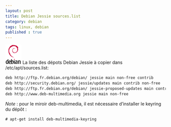 ```yaml
---
layout: post
title: Debian Jessie sources.list
category: debian
tags: linux, debian
published : true
---
```


![Logo](/images/logos/debian.png) La liste des dépots Debian Jessie à copier dans /etc/apt/sources.list:

```bash
deb http://ftp.fr.debian.org/debian/ jessie main non-free contrib
deb http://security.debian.org/ jessie/updates main contrib non-free
deb http://ftp.fr.debian.org/debian/ jessie-proposed-updates main contrib non-free
deb http://www.deb-multimedia.org jessie main non-free
```
*Note* : pour le miroir deb-multimedia, il est nécessaire d’installer le keyring du dépôt :

```
# apt-get install deb-multimedia-keyring
```
